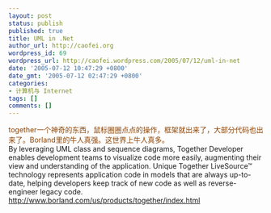 ```yaml
---
layout: post
status: publish
published: true
title: UML in .Net
author_url: http://caofei.org
wordpress_id: 69
wordpress_url: http://caofei.wordpress.com/2005/07/12/uml-in-net
date: '2005-07-12 10:47:29 +0800'
date_gmt: '2005-07-12 02:47:29 +0800'
categories:
- 计算机与 Internet
tags: []
comments: []
---
```

<div id="msgcns!66CD003054696B87!370" class="bvMsg">
<div><font color="#8d4404">together一个神奇的东西，鼠标圈圈点点的操作，框架就出来了，大部分代码也出来了。Borland里的牛人真强。这世界上牛人真多。</font></div>
<div>By leveraging UML class and sequence diagrams, Together Developer enables development teams to visualize code more easily, augmenting their view and understanding of the application. Unique Together LiveSource™ technology represents application code in models that are always up-to-date, helping developers keep track of new code as well as reverse-engineer legacy code. </div>
<div><a href="http://www.borland.com/us/products/together/index.html">http://www.borland.com/us/products/together/index.html</a></div>
</div>
